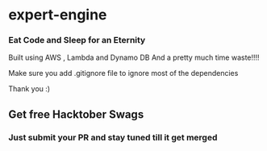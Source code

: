 # expert-engine 
### Eat Code and Sleep for an Eternity 

Built using AWS , Lambda and Dynamo DB 
And a pretty much time waste!!!!

Make sure you add .gitignore file to ignore most of the dependencies

Thank you :)

## Get free Hacktober Swags
### Just submit your PR and stay tuned till it get merged 
<br>

